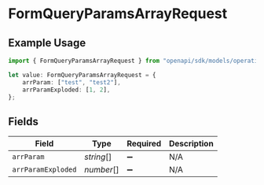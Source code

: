 # FormQueryParamsArrayRequest

## Example Usage

```typescript
import { FormQueryParamsArrayRequest } from "openapi/sdk/models/operations";

let value: FormQueryParamsArrayRequest = {
    arrParam: ["test", "test2"],
    arrParamExploded: [1, 2],
};
```

## Fields

| Field              | Type               | Required           | Description        |
| ------------------ | ------------------ | ------------------ | ------------------ |
| `arrParam`         | *string*[]         | :heavy_minus_sign: | N/A                |
| `arrParamExploded` | *number*[]         | :heavy_minus_sign: | N/A                |